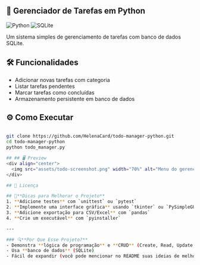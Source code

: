 ## 📌 Gerenciador de Tarefas em Python

![Python](https://img.shields.io/badge/Python-3776AB?style=for-the-badge&logo=python&logoColor=white)
![SQLite](https://img.shields.io/badge/SQLite-003B57?style=for-the-badge&logo=sqlite&logoColor=white)

Um sistema simples de gerenciamento de tarefas com banco de dados SQLite.

## 🛠️ Funcionalidades
- Adicionar novas tarefas com categoria
- Listar tarefas pendentes
- Marcar tarefas como concluídas
- Armazenamento persistente em banco de dados

## ⚙️ Como Executar
```bash

git clone https://github.com/HelenaCard/todo-manager-python.git
cd todo-manager-python
python todo_manager.py

## ## 🖥️ Preview
<div align="center">
  <img src="assets/todo-screenshot.png" width="70%" alt="Menu do gerenciador de tarefas">
</div>

## 📖 Licença

## 📌**Dicas para Melhorar o Projeto**
1. **Adicione testes** com `unittest` ou `pytest`
2. **Implemente uma interface gráfica** usando `tkinter` ou `PySimpleGUI`
3. **Adicione exportação para CSV/Excel** com `pandas`
4. **Crie um executável** com `pyinstaller`

---

### 🔍**Por Que Esse Projeto?**
- Demonstra **lógica de programação** e **CRUD** (Create, Read, Update, Delete)
- Usa **banco de dados** (SQLite)
- Fácil de expandir (você pode mencionar no README suas ideias de melhoria!)
